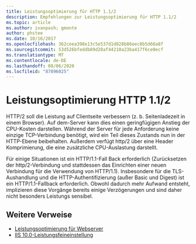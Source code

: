 ```yaml
---
title: Leistungsoptimierung für HTTP 1.1/2
description: Empfehlungen zur Leistungsoptimierung für HTTP 1.1/2
ms.topic: article
ms.author: ivanpash; gmonte
author: phstee
ms.date: 10/16/2017
ms.openlocfilehash: 362ceea398e13c5e537d1d828b86eec8b5d66a8f
ms.sourcegitcommit: 53d526bfeddb89d28af44210a23ba417f6ce0ecf
ms.translationtype: MT
ms.contentlocale: de-DE
ms.lasthandoff: 08/06/2020
ms.locfileid: "87896025"
---
```

# <a name="performance-tuning-http-112"></a>Leistungsoptimierung HTTP 1.1/2

HTTP/2 soll die Leistung auf Clientseite verbessern (z. b. Seitenladezeit in einem Browser). Auf dem-Server kann dies einen geringfügigen Anstieg der CPU-Kosten darstellen. Während der Server für jede Anforderung keine einzige TCP-Verbindung benötigt, wird ein Teil dieses Zustands nun in der HTTP-Ebene beibehalten. Außerdem verfügt http/2 über eine Header Komprimierung, die eine zusätzliche CPU-Auslastung darstellt.

Für einige Situationen ist ein HTTP/1.1-Fall Back erforderlich (Zurücksetzen der http/2-Verbindung und stattdessen das Einrichten einer neuen Verbindung für die Verwendung von HTTP/1.1). Insbesondere für die TLS-Aushandlung und die HTTP-Authentifizierung (außer Basic und Digest) ist ein HTTP/1.1-Fallback erforderlich. Obwohl dadurch mehr Aufwand entsteht, implizieren diese Vorgänge bereits einige Verzögerungen und sind daher nicht besonders Leistungs sensibel.

## <a name="additional-references"></a>Weitere Verweise
- [Leistungsoptimierung für Webserver](index.md)
- [IIS 10.0-Leistungsfeineinstellung](tuning-iis-10.md)